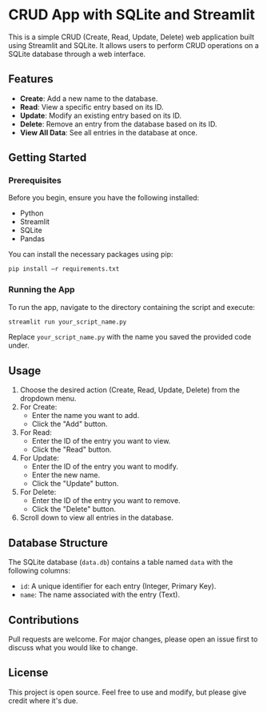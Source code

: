 
# CRUD App with SQLite and Streamlit

This is a simple CRUD (Create, Read, Update, Delete) web application built using Streamlit and SQLite. It allows users to perform CRUD operations on a SQLite database through a web interface.

## Features

- **Create**: Add a new name to the database.
- **Read**: View a specific entry based on its ID.
- **Update**: Modify an existing entry based on its ID.
- **Delete**: Remove an entry from the database based on its ID.
- **View All Data**: See all entries in the database at once.

## Getting Started

### Prerequisites

Before you begin, ensure you have the following installed:

- Python
- Streamlit
- SQLite
- Pandas

You can install the necessary packages using pip:

```bash
pip install –r requirements.txt
```

### Running the App

To run the app, navigate to the directory containing the script and execute:

```bash
streamlit run your_script_name.py
```

Replace `your_script_name.py` with the name you saved the provided code under.

## Usage

1. Choose the desired action (Create, Read, Update, Delete) from the dropdown menu.
2. For Create:
    - Enter the name you want to add.
    - Click the "Add" button.
3. For Read:
    - Enter the ID of the entry you want to view.
    - Click the "Read" button.
4. For Update:
    - Enter the ID of the entry you want to modify.
    - Enter the new name.
    - Click the "Update" button.
5. For Delete:
    - Enter the ID of the entry you want to remove.
    - Click the "Delete" button.
6. Scroll down to view all entries in the database.

## Database Structure

The SQLite database (`data.db`) contains a table named `data` with the following columns:

- `id`: A unique identifier for each entry (Integer, Primary Key).
- `name`: The name associated with the entry (Text).

## Contributions

Pull requests are welcome. For major changes, please open an issue first to discuss what you would like to change.

## License

This project is open source. Feel free to use and modify, but please give credit where it's due.
